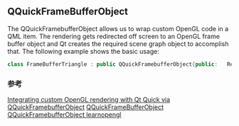 ## QQuickFrameBufferObject

The QQuickFramebufferObject allows us to wrap custom OpenGL code in a QML item. The rendering gets redirected off screen to an OpenGL frame buffer object and Qt creates the required scene graph object to accomplish that. The following example shows the basic usage:

```c++
class FrameBufferTriangle : public QQuickFramebufferObject{public:   Renderer* createRenderer() const override;  ...};class FrameBufferTriangleRenderer : public QQuickFramebufferObject::Renderer{public:  void synchronize(QQuickFramebufferObject *item) override;   QOpenGLFramebufferObject *createFramebufferObject(const QSize &s) override;   void render() override  {    QOpenGLFunctions* f = QOpenGLContext::currentContext()->functions();    // use OpenGL functions f->glClearColor(1,1,1,0); ...
```
### 参考
[Integrating custom OpenGL rendering with Qt Quick via QQuickFramebufferObject](https://www.qt.io/blog/2015/05/11/integrating-custom-opengl-rendering-with-qt-quick-via-qquickframebufferobject)
[QQuickFrameBufferObject](https://www.oreilly.com/library/view/hands-on-high-performance/9781789531244/a5d0d818-f4cf-467f-8c79-49b0e7002b2c.xhtml)
[QQuickFramebufferObject ](https://stuff.mit.edu/afs/athena/software/texmaker_v5.0.2/qt57/doc/qtquick/qquickframebufferobject.html)
[learnopengl](https://learnopengl.com/Advanced-OpenGL/Framebuffers)